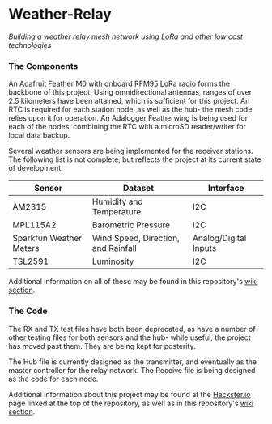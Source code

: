 # Weather-Relay
*Building a weather relay mesh network using LoRa and other low cost technologies*

### The Components
An Adafruit Feather M0 with onboard RFM95 LoRa radio forms the backbone of this project. Using omnidirectional antennas, ranges of over 2.5 kilometers have been attained, which is sufficient for this project. An RTC is required for each station node, as well as the hub- the mesh code relies upon it for operation. An Adalogger Featherwing is being used for each of the nodes, combining the RTC with a microSD reader/writer for local data backup.

Several weather sensors are being implemented for the receiver stations. The following list is not complete, but reflects the project at its current state of development.

Sensor | Dataset | Interface
--- | --- | ---
AM2315 | Humidity and Temperature | I2C
MPL115A2 | Barometric Pressure | I2C
Sparkfun Weather Meters | Wind Speed, Direction, and Rainfall | Analog/Digital Inputs
TSL2591 | Luminosity | I2C

Additional information on all of these may be found in this repository's [wiki section](https://github.com/jcurfman/Weather-Relay/wiki/Components).

### The Code
The RX and TX test files have both been deprecated, as have a number of other testing files for both sensors and the hub- while useful, the project has moved past them. They are being kept for posterity.

The Hub file is currently designed as the transmitter, and eventually as the master controller for the relay network. The Receive file is being designed as the code for each node. 

Additional information about this project may be found at the [Hackster.io](https://www.hackster.io/129087/lora-based-weather-station-a332d9) page linked at the top of the repository, as well as in this repository's [wiki section](https://github.com/jcurfman/Weather-Relay/wiki). 
